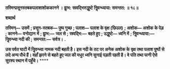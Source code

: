 **तस्मिन्प्रसूनस्तबकपलाशाशोककानने ।** **वाॢभ: स्रवद्भिरुद्धुष्टे निॢवन्ध्याया: समन्तत: ॥ १८॥** 

**शब्दार्थ** 

**तस्मिन्—** **उसमें** **; प्रसून-स्तबक—** **पुष्प गुच्छ** **; पलाश—** **पलाश के वृक्ष (छिउल)** **; अशोक—** **अशोक के पेड़** **; कानने—** **वनोद्यान** **में** **; वाॢभ:—** **जल से** **; स्रवद्भि:—** **बहते हुए** **; उद्धुष्टे—** **ध्वनि में** **; निॢवन्ध्याया:—** **निॢवन्ध्या नदी की** **; समन्तत:—** **सर्वत्र।** **.** 

**उस पर्वत घाटी में निॢवन्ध्या नामक नदी बहती है। इस नदी के तट पर अनेक अशोक के** **वृक्ष तथा पलाश पुष्पों से लदे अन्य पौधे हैं। वहाँ झरने से बहते हुए जल की मधुर ध्वनि सुनाई** **पड़ती रहती है। वे पति तथा पत्नी ऐसे सुरश्य स्थान में पहुँचे।** **** 